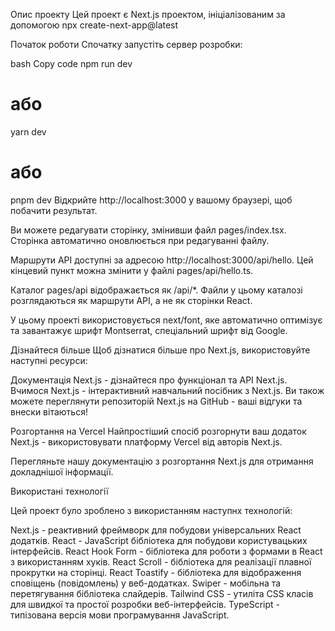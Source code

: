 Опис проекту
Цей проект є Next.js проектом, ініціалізованим за допомогою npx create-next-app@latest

Початок роботи
Спочатку запустіть сервер розробки:

bash
Copy code
npm run dev

# або

yarn dev

# або

pnpm dev
Відкрийте http://localhost:3000 у вашому браузері, щоб побачити результат.

Ви можете редагувати сторінку, змінивши файл pages/index.tsx. Сторінка автоматично оновлюється при редагуванні файлу.

Маршрути API доступні за адресою http://localhost:3000/api/hello. Цей кінцевий пункт можна змінити у файлі pages/api/hello.ts.

Каталог pages/api відображається як /api/\*. Файли у цьому каталозі розглядаються як маршрути API, а не як сторінки React.

У цьому проекті використовується next/font, яке автоматично оптимізує та завантажує шрифт Montserrat, спеціальний шрифт від Google.

Дізнайтеся більше
Щоб дізнатися більше про Next.js, використовуйте наступні ресурси:

Документація Next.js - дізнайтеся про функціонал та API Next.js.
Вчимося Next.js - інтерактивний навчальний посібник з Next.js.
Ви також можете переглянути репозиторій Next.js на GitHub - ваші відгуки та внески вітаються!

Розгортання на Vercel
Найпростіший спосіб розгорнути ваш додаток Next.js - використовувати платформу Vercel від авторів Next.js.

Перегляньте нашу документацію з розгортання Next.js для отримання докладнішої інформації.

Використані технології

Цей проект було зроблено з використанням наступнх технологій:

Next.js - реактивний фреймворк для побудови універсальних React додатків.
React - JavaScript бібліотека для побудови користувацьких інтерфейсів.
React Hook Form - бібліотека для роботи з формами в React з використанням хуків.
React Scroll - бібліотека для реалізації плавної прокрутки на сторінці.
React Toastify - бібліотека для відображення сповіщень (повідомлень) у веб-додатках.
Swiper - мобільна та перетягування бібліотека слайдерів.
Tailwind CSS - утиліта CSS класів для швидкої та простої розробки веб-інтерфейсів.
TypeScript - типізована версія мови програмування JavaScript.
